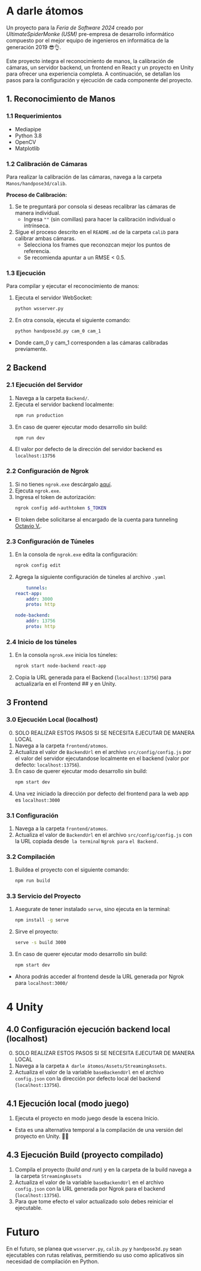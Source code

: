 # A darle átomos
Un proyecto para la _Feria de Software 2024_ creado por _UltimateSpiderMonke (USM)_ pre-empresa de desarrollo informático compuesto por el mejor equipo de ingenieros en informática de la generación 2019 😎👌.  

Este proyecto integra el reconocimiento de manos, la calibración de cámaras, un servidor backend, un frontend en React y un proyecto en Unity para ofrecer una experiencia completa. A continuación, se detallan los pasos para la configuración y ejecución de cada componente del proyecto.

## 1. Reconocimiento de Manos

### 1.1 Requerimientos

- Mediapipe
- Python 3.8
- OpenCV
- Matplotlib

### 1.2 Calibración de Cámaras

Para realizar la calibración de las cámaras, navega a la carpeta `Manos/handpose3d/calib`.

**Proceso de Calibración:**
1. Se te preguntará por consola si deseas recalibrar las cámaras de manera individual.
   - Ingresa `""` (sin comillas) para hacer la calibración individual o intrínseca.
2. Sigue el proceso descrito en el `README.md` de la carpeta `calib` para calibrar ambas cámaras.
   - Selecciona los frames que reconozcan mejor los puntos de referencia.
   - Se recomienda apuntar a un RMSE < 0.5.

### 1.3 Ejecución

Para compilar y ejecutar el reconocimiento de manos:

1. Ejecuta el servidor WebSocket:
   ```bash
   python wsserver.py
2. En otra consola, ejecuta el siguiente comando:
   ```bash
   python handpose3d.py cam_0 cam_1
- Donde cam_0 y cam_1 corresponden a las cámaras calibradas previamente.
## 2 Backend
### 2.1 Ejecución del Servidor 
1. Navega a la carpeta `Backend/`.
2. Ejecuta el servidor backend localmente:
    ```bash
    npm run production
3. En caso de querer ejecutar modo desarrollo sin build:
   ```bash
   npm run dev
4. El valor por defecto de la dirección del servidor backend es `localhost:13756` 
### 2.2 Configuración de Ngrok
1. Si no tienes `ngrok.exe` descárgalo [aquí](https://dashboard.ngrok.com/get-started/setup/windows).
2. Ejecuta `ngrok.exe`.
3. Ingresa el token de autorización:
    ```bash
    ngrok config add-authtoken $_TOKEN

- El token debe solicitarse al encargado de la cuenta para tunneling [Octavio V.](github.com/CtmOcho/).
### 2.3 Configuración de Túneles
1. En la consola de `ngrok.exe` edita la configuración:
    ```bash
    ngrok config edit
2. Agrega la siguiente configuración de túneles al archivo `.yaml`
    ```yaml
        tunnels:
    react-app:
        addr: 3000
        proto: http
    
    node-backend:
        addr: 13756
        proto: http
### 2.4 Inicio de los túneles
1. En la consola `ngrok.exe` inicia los túneles:
    ```bash 
    ngrok start node-backend react-app
2. Copia la URL generada para el Backend (`localhost:13756`) para actualizarla en el Frontend ## y en Unity.
## 3 Frontend
### 3.0 Ejecución Local (localhost)
0. SOLO REALIZAR ESTOS PASOS SI SE NECESITA EJECUTAR DE MANERA LOCAL
1. Navega a la carpeta `frontend/atomos`.
2. Actualiza el valor de `BackendUrl` en el archivo `src/config/config.js` por el valor del servidor ejecutandose localmente en el backend (valor por defecto: `localhost:13756`).
3. En caso de querer ejecutar modo desarrollo sin build:
   ```bash
   npm start dev
4. Una vez iniciado la dirección por defecto del frontend para la web app es `localhost:3000`

### 3.1 Configuración
1. Navega a la carpeta `frontend/atomos`.
2. Actualiza el valor de `BackendUrl` en el archivo `src/config/config.js` con la URL copiada desde` la termina`l `Ngrok para` `el Backend.`

### 3.2 Compilación
1. Buildea el proyecto con el siguiente comando:
    ```bash 
    npm run build
### 3.3 Servicio del Proyecto
1. Asegurate de tener instalado `serve`, sino ejecuta en la terminal:
    ```bash
    npm install -g serve
2. Sirve el proyecto:
    ```bash
    serve -s build 3000
3. En caso de querer ejecutar modo desarrollo sin build:
   ```bash
   npm start dev
- Ahora podrás acceder al frontend desde la URL generada por Ngrok para `localhost:3000/ `

# 4 Unity
## 4.0 Configuración ejecución backend local (localhost)
0. SOLO REALIZAR ESTOS PASOS SI SE NECESITA EJECUTAR DE MANERA LOCAL
1. Navega a la carpeta `A darle átomos/Assets/StreamingAssets`.
2. Actualiza el valor de la variable `baseBackendUrl` en el archivo `config.json` con la dirección por defecto local del backend (``localhost:13756``).
## 4.1 Ejecución local (modo juego)
1. Ejecuta el proyecto en modo juego desde la escena Inicio.
- Esta es una alternativa temporal a la compilación de una versión del proyecto en Unity. 🥱🐒
## 4.3 Ejecución Build (proyecto compilado)
1. Compila el proyecto (_build and run_) y en la carpeta de la build navega a la carpeta `StreamingAssets`
2. Actualiza el valor de la variable `baseBackendUrl` en el archivo `config.json` con la URL generada por Ngrok para el backend (``localhost:13756``). 
3. Para que tome efecto el valor actualizado solo debes reiniciar el ejecutable.

# Futuro
En el futuro, se planea que `wsserver.py`, `calib.py` y `handpose3d.py` sean ejecutables con rutas relativas, permitiendo su uso como aplicativos sin necesidad de compilación en Python.



